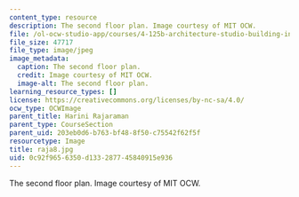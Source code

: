 ```yaml
---
content_type: resource
description: The second floor plan. Image courtesy of MIT OCW.
file: /ol-ocw-studio-app/courses/4-125b-architecture-studio-building-in-landscapes-fall-2005/0c92f9656350d133287745840915e936_raja8.jpg
file_size: 47717
file_type: image/jpeg
image_metadata:
  caption: The second floor plan.
  credit: Image courtesy of MIT OCW.
  image-alt: The second floor plan.
learning_resource_types: []
license: https://creativecommons.org/licenses/by-nc-sa/4.0/
ocw_type: OCWImage
parent_title: Harini Rajaraman
parent_type: CourseSection
parent_uid: 203eb0d6-b763-bf48-8f50-c75542f62f5f
resourcetype: Image
title: raja8.jpg
uid: 0c92f965-6350-d133-2877-45840915e936
---
```

The second floor plan. Image courtesy of MIT OCW.